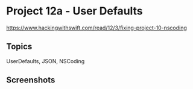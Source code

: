 # Project 12a - User Defaults

https://www.hackingwithswift.com/read/12/3/fixing-project-10-nscoding

## Topics

UserDefaults, JSON, NSCoding

## Screenshots

